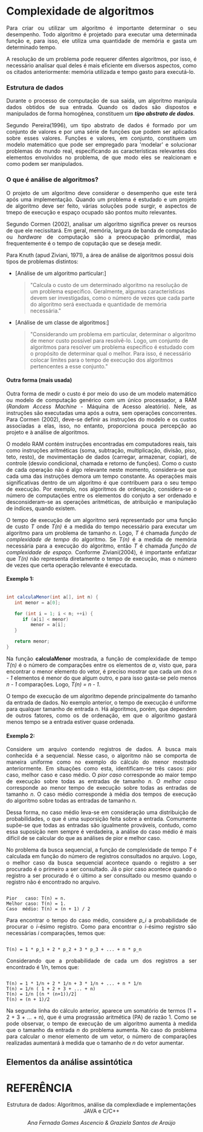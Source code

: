 # Complexidade de algoritmos

<p align="justify">Para criar ou utilizar um algoritmo é importante determinar o seu desempenho. Todo algoritmo é projetado para executar uma determinada função e, para isso, ele utiliza uma quantidade de memória e gasta um determinado tempo.</p>

<p align="justify">A resolução de um problema pode requerer difentes algoritmos, por isso, é necessário analisar qual deles é mais eficiente em diversos aspectos, como os citados anteriormente: memória utilizada e tempo gasto para executá-lo.</p>

### Estrutura de dados
<p align="justify">Durante o processo de computação de sua saída, um algoritmo manipula dados obtidos de sua entrada. Quando os dados são dispostos e manipulados de forma homogênea, constituem um <i><strong>tipo abstrato de dados</strong></i>.</p>

<p align="justify">Segundo Pereira(1996), um tipo abstrato de dados é formado por um conjunto de valores e por uma série de funções que podem ser aplicados sobre esses valores. Funções e valores, em conjunto, constituem um modelo matemático que pode ser empregado para 'modelar' e solucionar problemas do mundo real, especificando as características relevantes dos elementos envolvidos no problema, de que modo eles se realcionam e como podem ser manipulados. </p>

### O que é análise de algoritmos?
<p align="justify">O projeto de um algoritmo deve considerar o desempenho que este terá após uma implementação. Quando um problema é estudado e um projeto de algoritmo deve ser feito, várias soluções pode surgir, e aspectos de tmepo de execução e espaço ocupado são pontos muito relevantes. </p>

<p align="justify">Segundo Cormen (2002), analisar um algoritmo significa prever os reursos de que ele necissitará. Em geral, memória, largura de banda de computação ou <i>hardware</i> de computação são a preocupação primordial, mas frequentemente é o tempo de coputação que se deseja medir. </p>

Para Knuth (apud Ziviani, 1971), a área de análise de algoritmos possui dois tipos de problemas distintos:
   * [Análise de um algoritmo particular:]
      > "Calcula o custo de um determinado algoritmo na resolução de um problema específico. Geralmente, algumas características devem ser investigadas, como o número de vezes que cada parte do algoritmo será exectuada e quantidade de memória necessária."
   * [Análise de um classe de algoritmos:]
      > "Considerando um problema em particular, determinar o algoritmo de menor custo possível para resolvê-lo. Logo, um conjunto de algoritmos para resolver um problema específico é estudado com o propósito de determinar qual o melhor. Para isso, é necessário colocar limites para o tempo de execução dos algoritmos pertencentes a esse conjunto."

#### Outra forma (mais usada)
<p align="justify">Outra forma de medir o custo é por meio do uso de um modelo matemático ou modelo de computação genérico com um único processador, a RAM (<i>Random Access Machine </i>- Máquina de Acesso aleatório). Nele, as instruções são executadas uma após a outra, sem operações concorrentes. Para Cormen (2002), deve-se definir as instruções do modelo e os custos associadas a elas, isso, no entanto, proporciona pouca percepção ao projeto e à análise de algoritmos. </p>
<p align="justify">O modelo RAM contém instruções encontradas em computadores reais, tais como instruções aritméticas (soma, subtração, multiplicação, divisão, piso, teto, resto), de movimentação de dados (carregar, armazenar, copiar), de controle (desvio condicional, chamada e retorno de funções). Como o custo de cada operação não é algo relevante neste momento, considera-se que cada uma das instruções demora um tempo constante. As operações mais significativas dentro de um algoritmo é que contribuem para o seu tempo de execução. Por exemplo, nos algoritmos de ordenação, considera-se o número de computações entre os elementos do conjuto a ser ordenado e desconsideram-se as operações aritméticas, de atribuição e manipulação de índices, quando existem. </p>
<p align="justify">O tempo de execução de um algoritmo será representado por uma função de custo <i>T</i> onde <i>T(n)</i> é a medida do tempo necessário para executar um algoritmo para um problema de tamanho <i>n</i>. Logo, <i>T</i> é chamada <i>função de complexidade de tempo</i> do algoritmo. Se <i>T(n)</i> é a medida de memória necessária para a execução do algoritmo, então <i>T</i> é chamada <i>função de complexidade de espaço.</i> Conforme Ziviani(2004), é importante enfatizar que <i>T(n)</i> não representa diretamente o tempo de execução, mas o número de vezes que certa operação relevante é executada. </p>

#### Exemplo 1:
```java

int calculaMenor(int a[], int n) {
   int menor = a[0];

   for (int i = 1; i < n; ++i) {
      if (a[i] < menor)
         menor = a[i];
   }

   return menor;
}

```
<p align="Justify">Na função <strong>calculaMenor</strong> mostrada, a função de complexidade de tempo <i>T(n)</i> é o número de comparações entre os elementos de <i>a</i>, visto que, para encontrar o menor elemento do vetor, é preciso mostrar que cada um dos <i>n - 1</i> elementos é menor do que algum outro, e para isso gasta-se pelo menos <i>n - 1</i> comparações. Logo, <i>T(n) = n - 1</i>. </p>
<p align="justify">O tempo de execução de um algoritmo depende principalmente do tamanho da entrada de dados. No exemplo anterior, o tempo de execução é uniforme para qualquer tamanho de entrada <i>n</i>. Há algoritmos, porém, que dependem de outros fatores, como os de ordenação, em que o algoritmo gastará menos tempo se a entrada estiver quase ordenada. </p>


#### Exemplo 2:
<p align="justify">Considere um arquivo contendo registros de dados. A busca mais conhecida é a sequencial. Nesse caso, o algoritmo não se comporta de maneira uniforme como no exemplo do cálculo do menor mostrado anteriormente. Em situações como esta, identificam-se três casos: pior caso, melhor caso e caso médio. O <i>pior caso</i> corresponde ao maior tempo de execução sobre todas as entradas de tamanho <i>n</i>. O <i>melhor caso</i> corresponde ao menor tempo de execução sobre todas as entradas de tamanho <i>n</i>. O </i>caso médio</i> corresponde à média dos tempos de execução do algoritmo sobre todas as entradas de tamanho <i>n</i>. </p>

<p align="justify">Dessa forma, no caso médio leva-se em consideração uma distribuição de probabilidades, o que é uma suporsição feita sobre a entrada. Comumente supõe-se que todas as entradas são igualmente prováveis, contudo, como essa suposição nem sempre é verdadeira, a análise do caso médio é mais difícil de se calcular do que as análises de pior e melhor caso. </p>

<p align="justify">No problema da busca sequencial, a função de complexidade de tempo <i>T</i> é calculada em função do número de registros consultados no arquivo. Logo, o melhor caso da busca sequencial acontece quando o registro a ser procurado é o primeiro a ser consultado. Já o pior caso acontece quando o registro a ser procurado é o último a ser consultado ou mesmo quando o registro não é encontrado no arquivo. </p>

```

Pior   caso: T(n) = n.
Melhor caso: T(n) = 1.
Caso  médio: T(n) = (n + 1) / 2

```

<p align="justify">Para encontrar o tempo do caso médio, considere <i>p_i</i> a probabilidade de procurar o <i>i</i>-ésimo registro. Como para encontrar o <i>i</i>-ésimo registro são necessárias <i>i</i> comparações, temos que: </p>

```

T(n) = 1 * p_1 + 2 * p_2 + 3 * p_3 + ... + n * p_n

```

<p align="justify">Considerando que a probabilidade de cada um dos registros a ser encontrado é 1/n, temos que: </p>

```

T(n) = 1 * 1/n + 2 * 1/n + 3 * 1/n + ... + n * 1/n
T(n) = 1/n ( 1 + 2 + 3 + ... + n)
T(n) = 1/n [(n * (n+1))/2]
T(n) = (n + 1)/2

```


<p align="justify">Na segunda linha do cálculo anterior, aparece um somatório de termos (1 + 2 + 3 + ... + n), que é uma prograssão aritmética (PA) de razão 1. Como se pode observar, o tempo de execução de um algoritmo aumenta à medida que o tamanho da entrada <i>n</i> do problema aumenta. No caso do problema para calcular o menor elemento de um vetor, o número de comparações realizadas aumentará à medida que o tamanho de <i>n</i> do vetor aumentar. </p>


## Elementos da análise assintótica




# REFERÊNCIA
<p align="center" width="300px">Estrutura de dados: Algoritmos, análise da complexdiade e implementações JAVA e C/C++</p>
<p align="center" width="300px"><i>Ana Fernada Gomes Ascencio & Graziela Santos de Araújo </i></p>
